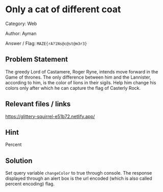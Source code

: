 # **Only a cat of different coat**

Category: Web

Author: Ayman

Answer / Flag: `MAZE{rA?1Ns@c@st@m3r3}`

## Problem Statement

The greedy Lord of Castamere, Roger Ryne, intends move forward in the Game of thrones. The only difference between him and the Lannister, according to him, is the color of lions in their sigils. Help him change his colors only after which he can capture the flag of Casterly Rock.

## Relevant files / links

https://glittery-squirrel-e51b72.netlify.app/

## Hint

Percent

## Solution

Set query variable ``changeColor`` to true through console. The response displayed through an alert box is the url encoded (which is also called percent encoding) flag. 

